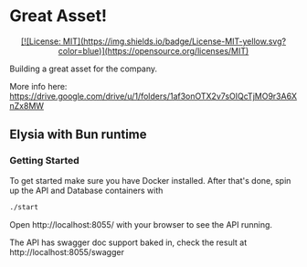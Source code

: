 # Great Asset!

<div align="center">
  <a href="">[![License: MIT](https://img.shields.io/badge/License-MIT-yellow.svg?color=blue)](https://opensource.org/licenses/MIT)</a>
</div>

Building a great asset for the company.

More info here: https://drive.google.com/drive/u/1/folders/1af3onOTX2v7sOIQcTjMO9r3A6XnZx8MW

## Elysia with Bun runtime

### Getting Started

To get started make sure you have Docker installed.
After that's done, spin up the API and Database containers with

```bash
./start
```

Open http://localhost:8055/ with your browser to see the API running.

The API has swagger doc support baked in, check the result at http://localhost:8055/swagger
